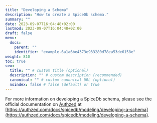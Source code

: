 ```yaml
---
title: "Developing a Schema"
description: "How to create a SpiceDb schema."
summary: ""
date: 2023-09-07T16:04:48+02:00
lastmod: 2023-09-07T16:04:48+02:00
draft: false
menu:
  docs:
    parent: ""
    identifier: "example-6a1a6be4373e933280d78ea53de6158e"
weight: 810
toc: true
seo:
  title: "" # custom title (optional)
  description: "" # custom description (recommended)
  canonical: "" # custom canonical URL (optional)
  noindex: false # false (default) or true
---
```


For more information on developing a SpiceDb schema, please see the official documentation on [Authzed](https://authzed.com/docs/spicedb/modeling/developing-a-schema) at [https://authzed.com/docs/spicedb/modeling/developing-a-schema](https://authzed.com/docs/spicedb/modeling/developing-a-schema).